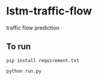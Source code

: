 # lstm-traffic-flow
traffic flow prediction

## To run
`pip install requirement.txt`

`python run.py`
